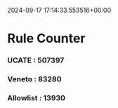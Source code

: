 2024-09-17 17:14:33.553516+00:00
# Rule Counter 
 ### UCATE : 507397

 ### Veneto : 83280

 ### Allowlist : 13930